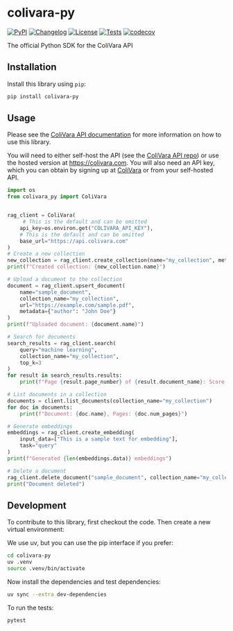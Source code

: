 # colivara-py

[![PyPI](https://img.shields.io/pypi/v/colivara-py.svg)](https://pypi.org/project/colivara-py/)
[![Changelog](https://img.shields.io/github/v/release/tjmlabs/colivara-py?include_prereleases&label=changelog)](https://github.com/tjmlabs/colivara-py/releases)
[![License](https://img.shields.io/badge/license-Apache%202.0-blue.svg)](https://github.com/tjmlabs/colivara-py/blob/main/LICENSE)
[![Tests](https://github.com/tjmlabs/colivara-py/actions/workflows/test.yml/badge.svg)](https://github.com/tjmlabs/colivara-py/actions/workflows/test.yml) [![codecov](https://codecov.io/gh/tjmlabs/ColiVara/branch/main/graph/badge.svg)](https://codecov.io/gh/tjmlabs/ColiVara)

The official Python SDK for the ColiVara API

## Installation

Install this library using `pip`:
```bash
pip install colivara-py
```
## Usage

Please see the [ColiVara API documentation](https://docs.colivara.com) for more information on how to use this library.

You will need to either self-host the API (see the [ColiVara API repo](https://github.com/tjmlabs/ColiVara)) or use the hosted version at https://colivara.com. You will also need an API key, which you can obtain by signing up at [ColiVara](https://colivara.com) or from your self-hosted API.

```python
import os
from colivara_py import ColiVara


rag_client = ColiVara(
     # This is the default and can be omitted
    api_key=os.environ.get("COLIVARA_API_KEY"),
    # This is the default and can be omitted
    base_url="https://api.colivara.com"
)
# Create a new collection
new_collection = rag_client.create_collection(name="my_collection", metadata={"description": "A sample collection"})
print(f"Created collection: {new_collection.name}")

# Upload a document to the collection
document = rag_client.upsert_document(
    name="sample_document",
    collection_name="my_collection",
    url="https://example.com/sample.pdf",
    metadata={"author": "John Doe"}
)
print(f"Uploaded document: {document.name}")

# Search for documents
search_results = rag_client.search(
    query="machine learning",
    collection_name="my_collection",
    top_k=3
)
for result in search_results.results:
    print(f"Page {result.page_number} of {result.document_name}: Score {result.normalized_score}")

# List documents in a collection
documents = client.list_documents(collection_name="my_collection")
for doc in documents:
    print(f"Document: {doc.name}, Pages: {doc.num_pages}")

# Generate embeddings
embeddings = rag_client.create_embedding(
    input_data=["This is a sample text for embedding"],
    task="query"
)
print(f"Generated {len(embeddings.data)} embeddings")

# Delete a document
rag_client.delete_document("sample_document", collection_name="my_collection")
print("Document deleted")
```

## Development

To contribute to this library, first checkout the code. Then create a new virtual environment:

We use uv, but you can use the pip interface if you prefer:

```bash
cd colivara-py
uv .venv
source .venv/bin/activate
```
Now install the dependencies and test dependencies:
```bash
uv sync --extra dev-dependencies
```
To run the tests:
```bash
pytest
```
